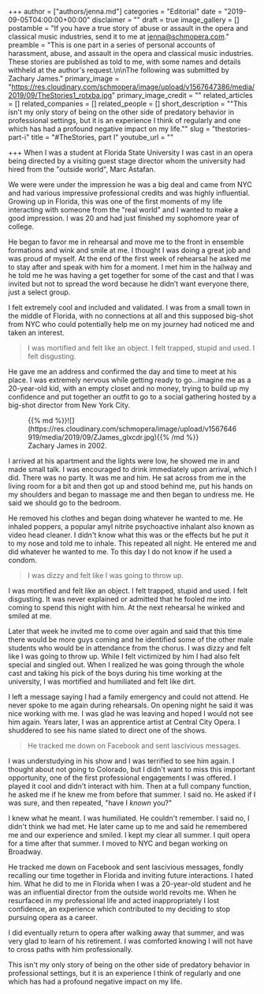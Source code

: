 +++
author = ["authors/jenna.md"]
categories = "Editorial"
date = "2019-09-05T04:00:00+00:00"
disclaimer = ""
draft = true
image_gallery = []
postamble = "If you have a true story of abuse or assault in the opera and classical music industries, send it to me at [jenna@schmopera.com](mailto:jenna@schmopera.com)."
preamble = "This is one part in a series of personal accounts of harassment, abuse, and assault in the opera and classical music industries. These stories are published as told to me, with some names and details withheld at the author's request.\n\nThe following was submitted by Zachary James."
primary_image = "https://res.cloudinary.com/schmopera/image/upload/v1567647386/media/2019/09/TheStories1_rotxba.jpg"
primary_image_credit = ""
related_articles = []
related_companies = []
related_people = []
short_description = "\"This isn't my only story of being on the other side of predatory behavior in professional settings, but it is an experience I think of regularly and one which has had a profound negative impact on my life.\""
slug = "thestories-part-i"
title = "#TheStories, part I"
youtube_url = ""

+++
When I was a student at Florida State University I was cast in an opera being directed by a visiting guest stage director whom the university had hired from the "outside world", Marc Astafan.

We were were under the impression he was a big deal and came from NYC and had various impressive professional credits and was highly influential. Growing up in Florida, this was one of the first moments of my life interacting with someone from the "real world" and I wanted to make a good impression. I was 20 and had just finished my sophomore year of college.

He began to favor me in rehearsal and move me to the front in ensemble formations and wink and smile at me. I thought I was doing a great job and was proud of myself. At the end of the first week of rehearsal he asked me to stay after and speak with him for a moment. I met him in the hallway and he told me he was having a get together for some of the cast and that I was invited but not to spread the word because he didn’t want everyone there, just a select group.

I felt extremely cool and included and validated. I was from a small town in the middle of Florida, with no connections at all and this supposed big-shot from NYC who could potentially help me on my journey had noticed me and taken an interest.

>I was mortified and felt like an object. I felt trapped, stupid and used. I felt disgusting.

He gave me an address and confirmed the day and time to meet at his place. I was extremely nervous while getting ready to go...imagine me as a 20-year-old kid, with an empty closet and no money, trying to build up my confidence and put together an outfit to go to a social gathering hosted by a big-shot director from New York City.

<figure data-type="image">{{% md %}}![](https://res.cloudinary.com/schmopera/image/upload/v1567646919/media/2019/09/ZJames_glxcdr.jpg){{% /md %}}

<figcaption>Zachary James in 2002.</figcaption>

</figure>

I arrived at his apartment and the lights were low, he showed me in and made small talk. I was encouraged to drink immediately upon arrival, which I did. There was no party. It was me and him. He sat across from me in the living room for a bit and then got up and stood behind me, put his hands on my shoulders and began to massage me and then began to undress me. He said we should go to the bedroom.

He removed his clothes and began doing whatever he wanted to me. He inhaled poppers, a popular amyl nitrite psychoactive inhalant also known as video head cleaner. I didn't know what this was or the effects but he put it to my nose and told me to inhale. This repeated all night. He entered me and did whatever he wanted to me. To this day I do not know if he used a condom.

>I was dizzy and felt like I was going to throw up.

I was mortified and felt like an object. I felt trapped, stupid and used. I felt disgusting. It was never explained or admitted that he fooled me into coming to spend this night with him. At the next rehearsal he winked and smiled at me.

Later that week he invited me to come over again and said that this time there would be more guys coming and he identified some of the other male students who would be in attendance from the chorus. I was dizzy and felt like I was going to throw up. While I felt victimized by him I had also felt special and singled out. When I realized he was going through the whole cast and taking his pick of the boys during his time working at the university, I was mortified and humiliated and felt like dirt.

I left a message saying I had a family emergency and could not attend. He never spoke to me again during rehearsals. On opening night he said it was nice working with me. I was glad he was leaving and hoped I would not see him again. Years later, I was an apprentice artist at Central City Opera. I shuddered to see his name slated to direct one of the shows.

>He tracked me down on Facebook and sent lascivious messages.

I was understudying in his show and I was terrified to see him again. I thought about not going to Colorado, but I didn't want to miss this important opportunity, one of the first professional engagements I was offered. I played it cool and didn't interact with him. Then at a full company function, he asked me if he knew me from before that summer. I said no. He asked if I was sure, and then repeated, "have I _known_ you?"

I knew what he meant. I was humiliated. He couldn't remember. I said no, I didn't think we had met. He later came up to me and said he remembered me and our experience and smiled. I kept my clear all summer. I quit opera for a time after that summer. I moved to NYC and began working on Broadway.

He tracked me down on Facebook and sent lascivious messages, fondly recalling our time together in Florida and inviting future interactions. I hated him. What he did to me in Florida when I was a 20-year-old student and he was an influential director from the outside world revolts me. When he resurfaced in my professional life and acted inappropriately I lost confidence, an experience which contributed to my deciding to stop pursuing opera as a career.

I did eventually return to opera after walking away that summer, and was very glad to learn of his retirement. I was comforted knowing I will not have to cross paths with him professionally.

This isn't my only story of being on the other side of predatory behavior in professional settings, but it is an experience I think of regularly and one which has had a profound negative impact on my life.
